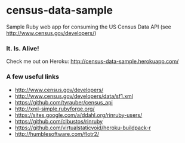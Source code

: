 census-data-sample
==================

Sample Ruby web app for consuming the US Census Data API (see http://www.census.gov/developers/)

### It. Is. Alive!

Check me out on Heroku: http://census-data-sample.herokuapp.com/

### A few useful links

* http://www.census.gov/developers/
* http://www.census.gov/developers/data/sf1.xml
* https://github.com/tyrauber/census_api
* http://xml-simple.rubyforge.org/
* https://sites.google.com/a/ddahl.org/rinruby-users/
* https://github.com/clbustos/rinruby
* https://github.com/virtualstaticvoid/heroku-buildpack-r
* http://humblesoftware.com/flotr2/

